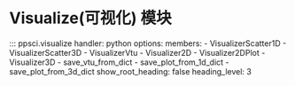 # Visualize(可视化) 模块

::: ppsci.visualize
    handler: python
    options:
      members:
        - VisualizerScatter1D
        - VisualizerScatter3D
        - VisualizerVtu
        - Visualizer2D
        - Visualizer2DPlot
        - Visualizer3D
        - save_vtu_from_dict
        - save_plot_from_1d_dict
        - save_plot_from_3d_dict
      show_root_heading: false
      heading_level: 3
